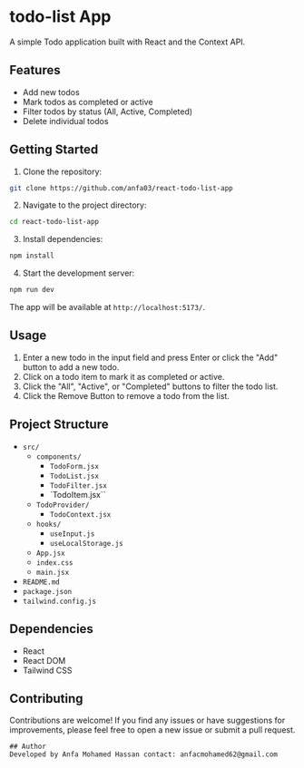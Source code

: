 # todo-list App

A simple Todo application built with React and the Context API.

## Features

- Add new todos
- Mark todos as completed or active
- Filter todos by status (All, Active, Completed)
- Delete individual todos

## Getting Started

1. Clone the repository:

```bash
git clone https://github.com/anfa03/react-todo-list-app
```

2. Navigate to the project directory:

```bash
cd react-todo-list-app
```

3. Install dependencies:

```bash
npm install
```

4. Start the development server:

```bash
npm run dev
```

The app will be available at `http://localhost:5173/`.

## Usage

1. Enter a new todo in the input field and press Enter or click the "Add" button to add a new todo.
2. Click on a todo item to mark it as completed or active.
3. Click the "All", "Active", or "Completed" buttons to filter the todo list.
4. Click the Remove Button to remove a todo from the list.

## Project Structure

- `src/`
  - `components/`
    - `TodoForm.jsx`
    - `TodoList.jsx`
    - `TodoFilter.jsx`
    - `TodoItem.jsx``
  - `TodoProvider/`
    - `TodoContext.jsx`
  - `hooks/`
    - `useInput.js`
    - `useLocalStorage.js`
  - `App.jsx`
  - `index.css`
  - `main.jsx`
- `README.md`
- `package.json`
- `tailwind.config.js`

## Dependencies

- React
- React DOM
- Tailwind CSS

## Contributing

Contributions are welcome! If you find any issues or have suggestions for improvements, please feel free to open a new issue or submit a pull request.

```
## Author
Developed by Anfa Mohamed Hassan contact: anfacmohamed62@gmail.com
